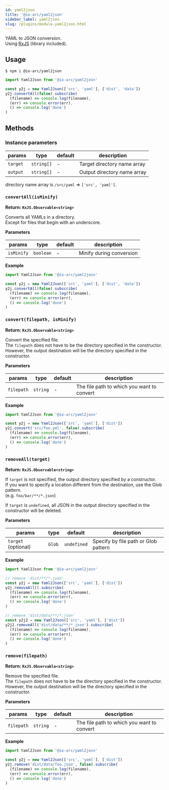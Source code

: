 ```yaml
---
id: yaml2json
title: '@io-arc/yaml2json'
sidebar_label: yaml2json
slug: /plugins/module-yaml2json.html
---
```


YAML to JSON conversion.  
Using [RxJS](https://rxjs-dev.firebaseapp.com/) (library included).

## Usage

```shell
$ npm i @io-arc/yaml2json
```

```typescript title="index.ts"
import Yaml2Json from '@io-arc/yaml2josn'

const y2j = new Yaml2Json(['src', 'yaml'], ['dist', 'data'])
y2j.convertAll(false).subscribe(
  (filename) => console.log(filename),
  (err) => console.error(err),
  () => console.log('done')
)
```

## Methods

### Instance parameters

| params   | type       | default | description                 |
| -------- | ---------- | ------- | --------------------------- |
| `target` | `string[]` | \-      | Target directory name array |
| `output` | `string[]` | \-      | Output directory name array |

directory name array is `/src/yaml` => `['src', 'yaml']`.

### `convertAll(isMinify)`

**Return: `RxJS.Observable<string>`**

Converts all YAMLs in a directory.  
Except for files that begin with an underscore.

**Parameters**

| params     | type      | default | description              |
| ---------- | --------- | ------- | ------------------------ |
| `isMinify` | `boolean` | \-      | Minify during conversion |

**Example**

```typescript
import Yaml2Json from '@io-arc/yaml2josn'

const y2j = new Yaml2Json(['src', 'yaml'], ['dist', 'data'])
y2j.convertAll(false).subscribe(
  (filename) => console.log(filename),
  (err) => console.error(err),
  () => console.log('done')
)
```

### `convert(filepath, isMinify)`

**Return: `RxJS.Observable<string>`**

Convert the specified file.  
The `filepath` does not have to be the directory specified in the constructor.  
However, the output destination will be the directory specified in the constructor.

**Parameters**

| params     | type     | default | description                                |
| ---------- | -------- | ------- | ------------------------------------------ |
| `filepath` | `string` | \-      | The file path to which you want to convert |

**Example**

```typescript
import Yaml2Json from '@io-arc/yaml2josn'

const y2j = new Yaml2Json(['src', 'yaml'], ['dist'])
y2j.convert('src/foo.yml', false).subscribe(
  (filename) => console.log(filename),
  (err) => console.error(err),
  () => console.log('done')
)
```

### `removeAll(target)`

**Return: `RxJS.Observable<string>`**

If `target` is not specified, the output directory specified by a constructor.  
If you want to specify a location different from the destination, use the Glob pattern.  
(e.g. `foo/bar/**/*.json`)

If `target` is `undefined`, all JSON in the output directory specified in the constructor will be deleted.

**Parameters**

| params              | type   | default     | description                          |
| ------------------- | ------ | ----------- | ------------------------------------ |
| `target` (optional) | `Glob` | `undefined` | Specify by file path or Glob pattern |

**Example**

```typescript
import Yaml2Json from '@io-arc/yaml2josn'

// remove 'dist/**/*.json'
const y2j = new Yaml2Json(['src', 'yaml'], ['dist'])
y2j.removeAll().subscribe(
  (filename) => console.log(filename),
  (err) => console.error(err),
  () => console.log('done')
)

// remove 'dist/data/**/*.json'
const y2j2 = new Yaml2Json(['src', 'yaml'], ['dist'])
y2j2.removeAll('dist/data/**/*.json').subscribe(
  (filename) => console.log(filename),
  (err) => console.error(err),
  () => console.log('done')
)
```

### `remove(filepath)`

**Return: `RxJS.Observable<string>`**

Remove the specified file.  
The `filepath` does not have to be the directory specified in the constructor.  
However, the output destination will be the directory specified in the constructor.

**Parameters**

| params     | type     | default | description                                |
| ---------- | -------- | ------- | ------------------------------------------ |
| `filepath` | `string` | \-      | The file path to which you want to convert |

**Example**

```typescript
import Yaml2Json from '@io-arc/yaml2josn'

const y2j = new Yaml2Json(['src', 'yaml'], ['dist'])
y2j.remove('dist/data/foo.json', false).subscribe(
  (filename) => console.log(filename),
  (err) => console.error(err),
  () => console.log('done')
)
```
